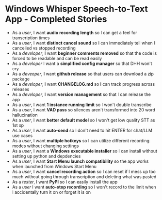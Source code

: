 # Windows Whisper Speech-to-Text App - Completed Stories

- As a *user*, I want **audio recording length** so I can get a feel for transcription times
- As a *user*, I want **distinct cancel sound** so I can immediately tell when I cancelled vs stopped recording
- As a *developer*, I want **beginner comments removed** so that the code is forced to be readable and can be read easily
- As a *developer* I want a **simplified config manager** so that DHH won't cry
- As a *deveoper*, I want **github release** so that users can download a zip package
- As a *developer*, I want **CHANGELOG.md** so I can track progress across releases
- As a *developer*, I want **version management** so that I can release the app
- As a *user*, I want **1 instance running limit** so I won't double transcribe
- As a *user*, I want **VAD pass** so silences aren't transformed into 20 word hallucination
- As a *user*, I want **better default model** so I won't get low quality STT as 1st xp
- As a *user*, I want **auto-send** so I don't need to hit ENTER for chat/LLM use cases
- As a *user*, I want **multiple hotkeys** so I can utilize different recording modes without changing settings
- As a *user*, I want a **Windows executable installer** so I can install without setting up python and depdencies
- As a *user*, I want **Start Menu launch compatibility** so the app works when launched from Windows Start Menu
- As a *user*, I want **cancel recording action** so I can reset if I mess up too much without going through transcription and deleting what was pasted
- As a *tester*, I want **PyPI** so I can easily install the app
- As a *user* I want **auto-stop recording** so I won't record to the limit when I accidentally turn it on or forget it is on